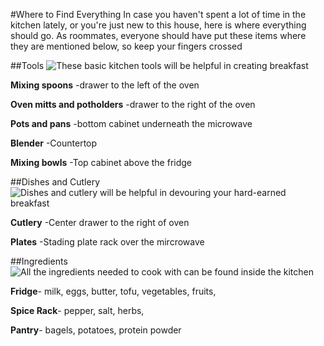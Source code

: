 #Where to Find Everything 
In case you haven't spent a lot of time in the kitchen lately, or you're just new to this house, here is where everything should go. As roommates, everyone should have put these items where they are mentioned below, so keep your fingers crossed

##Tools
![These basic kitchen tools will be helpful in creating breakfast](http://cdn.skim.gs/images/wnjl6gujz560rafae4nc/top-10-kitchen-tools)

**Mixing spoons** -drawer to the left of the oven 

**Oven mitts and potholders** -drawer to the right of the oven 

**Pots and pans** -bottom cabinet underneath the microwave

**Blender** -Countertop 

**Mixing bowls** -Top cabinet above the fridge 

##Dishes and Cutlery 
![Dishes and cutlery will be helpful in devouring your hard-earned breakfast](http://www.thenewpotato.com/wp-content/uploads/2016/02/how-to-set-a-formal-table-copy.jpg)

**Cutlery** -Center drawer to the right of oven

**Plates** -Stading plate rack over the mircrowave 

##Ingredients 
![All the ingredients needed to cook with can be found inside the kitchen](http://blog.blueapron.com/wp-content/uploads/2014/12/Breakfast-Casserole.jpg)

**Fridge**- milk, eggs, butter, tofu, vegetables, fruits, 

**Spice Rack**- pepper, salt, herbs,

**Pantry**- bagels, potatoes, protein powder 



